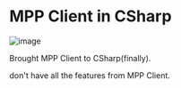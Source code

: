 # MPP Client in CSharp
![image](https://github.com/Daniel-176/MPP-Client-C-/assets/78708647/1f1c5d44-f154-4d27-8de4-eee5599033d0)

Brought MPP Client to CSharp(finally).

don't have all the features from MPP Client.
